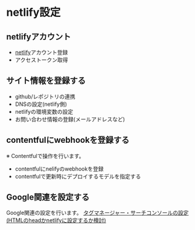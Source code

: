 # netlify設定

## netlifyアカウント

- [netlify](https://www.netlify.com/)アカウント登録
- アクセストークン取得

## サイト情報を登録する

- github/レポジトリの連携
- DNSの設定(netlify側)
- netlifyの環境変数の設定
- お問い合わせ情報の登録(メールアドレスなど)

## contentfulにwebhookを登録する

※ Contentfulで操作を行います。

- contentfulにnelifyのwebhookを登録
- contentfulで更新時にデプロイするモデルを指定する

## Google関連を設定する

Google関連の設定を行います。
[タグマネージャー・サーチコンソールの設定(HTMLのheadかnetlifyに設定するか検討)](../Google/index.md)
